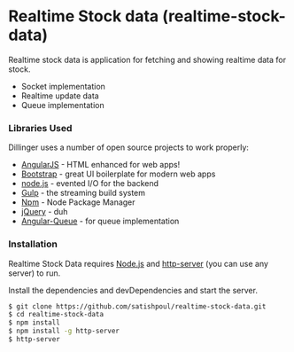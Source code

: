 # Realtime Stock data (realtime-stock-data)

Realtime stock data is application for fetching and showing realtime data for stock.

  - Socket implementation
  - Realtime update data
  - Queue implementation

### Libraries Used

Dillinger uses a number of open source projects to work properly:

* [AngularJS](http://angularjs.org) - HTML enhanced for web apps!
* [Bootstrap](https://getbootstrap.com/) - great UI boilerplate for modern web apps
* [node.js](https://nodejs.org/) - evented I/O for the backend
* [Gulp](http://gulpjs.com) - the streaming build system
* [Npm](https://www.npmjs.com/) - Node Package Manager
* [jQuery](http://jquery.com) - duh
* [Angular-Queue](https://github.com/jseppi/angular-queue) - for queue implementation

### Installation

Realtime Stock Data requires [Node.js](https://nodejs.org/) and [http-server](https://www.npmjs.com/package/http-server) (you can use any server) to run.

Install the dependencies and devDependencies and start the server.

```sh
$ git clone https://github.com/satishpoul/realtime-stock-data.git
$ cd realtime-stock-data
$ npm install
$ npm install -g http-server
$ http-server
```

